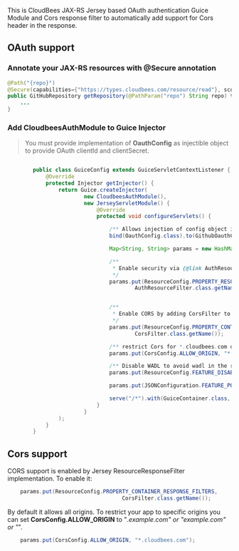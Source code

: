This is CloudBees JAX-RS Jersey based OAuth authentication Guice Module and Cors response filter to automatically add
support for Cors header in the response.

## OAuth support

### Annotate your JAX-RS resources with @Secure annotation

```java
@Path("{repo}")
@Secure(capabilities={"https://types.cloudbees.com/resource/read"}, scopes={...})
public GitHubRepository getRepository(@PathParam("repo") String repo) throws IOException {
    ...
}
```

### Add CloudbeesAuthModule to Guice Injector

> You must provide implementation of **OauthConfig** as injectible object to provide OAuth clientId and clientSecret.


```java

        public class GuiceConfig extends GuiceServletContextListener {
            @Override
            protected Injector getInjector() {
                return Guice.createInjector(
                        new CloudbeesAuthModule(),
                        new JerseyServletModule() {
                            @Override
                            protected void configureServlets() {

                                /** Allows injection of config object in to {@link CloudbeesAuthModule} module **/
                                bind(OauthConfig.class).to(GithubOauthConfig.class);

                                Map<String, String> params = new HashMap<String, String>();

                                /**
                                 * Enable security via {@link AuthResourceFilter}
                                 */
                                params.put(ResourceConfig.PROPERTY_RESOURCE_FILTER_FACTORIES,
                                        AuthResourceFilter.class.getName());


                                /**
                                 * Enable CORS by adding CorsFilter to PROPERTY_CONTAINER_RESPONSE_FILTERS,
                                 */
                                params.put(ResourceConfig.PROPERTY_CONTAINER_RESPONSE_FILTERS,
                                        CorsFilter.class.getName());

                                /** restrict Cors for *.cloudbees.com domain */
                                params.put(CorsConfig.ALLOW_ORIGIN, "*.cloudbees.com");

                                /** Disable WADL to avoid wadl in the response */
                                params.put(ResourceConfig.FEATURE_DISABLE_WADL, "true");

                                params.put(JSONConfiguration.FEATURE_POJO_MAPPING, "true");

                                serve("/*").with(GuiceContainer.class, params);
                            }
                        }
                );
            }
        }
```
## Cors support

CORS support is enabled by Jersey ResourceResponseFilter implementation. To enable it:

```java
    params.put(ResourceConfig.PROPERTY_CONTAINER_RESPONSE_FILTERS,
                                    CorsFilter.class.getName());
```

By default it allows all origins. To restrict your app to specific origins you can set **CorsConfig.ALLOW_ORIGIN**
to "*.example.com" or "example.com" or "*".

```java
    params.put(CorsConfig.ALLOW_ORIGIN, "*.cloudbees.com");
```
